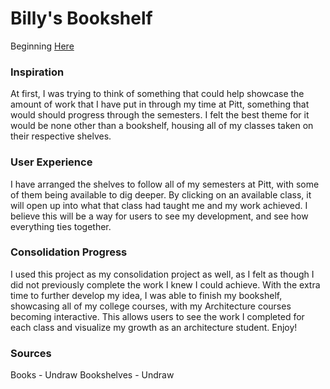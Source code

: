 # Billy's Bookshelf
Beginning [Here](https://wld10.github.io/webs2025spring/)

### Inspiration
At first, I was trying to think of something that could help showcase the amount of work that I have put in through my time at Pitt, something that would should progress through the semesters. I felt the best theme for it would be none other than a bookshelf, housing all of my classes taken on their respective shelves.

### User Experience

I have arranged the shelves to follow all of my semesters at Pitt, with some of them being available to dig deeper. By clicking on an available class, it will open up into what that class had taught me and my work achieved. I believe this will be a way for users to see my development, and see how everything ties together.

### Consolidation Progress

I used this project as my consolidation project as well, as I felt as though I did not previously complete the work I knew I could achieve. With the extra time to further develop my idea, I was able to finish my bookshelf, showcasing all of my college courses, with my Architecture courses becoming interactive. This allows users to see the work I completed for each class and visualize my growth as an architecture student. Enjoy!

### Sources

Books - Undraw
Bookshelves - Undraw